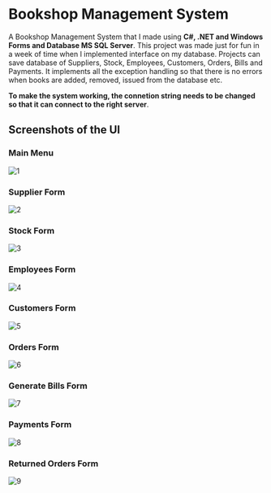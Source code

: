 # Bookshop Management System
A Bookshop Management System that I made using **C#, .NET and Windows Forms and Database MS SQL Server**. This project was made just for fun in a week of time when I implemented interface on my database. Projects can save database of Suppliers, Stock, Employees, Customers, Orders, Bills and Payments. It implements all the exception handling so that there is no errors when books are added, removed, issued from the database etc.

**To make the system working, the connetion string needs to be changed so that it can connect to the right server**.

## Screenshots of the UI

### Main Menu
![1](https://user-images.githubusercontent.com/19569802/193592688-5b93abc7-c324-4380-8492-d856edbafcd8.jpg)

### Supplier Form
![2](https://user-images.githubusercontent.com/19569802/193595265-fbf664fd-ad2c-4f7b-82e5-f483bed3249d.jpg)

### Stock Form
![3](https://user-images.githubusercontent.com/19569802/193595305-d584e697-552d-4080-a0e0-0b4349a001bf.jpg)

### Employees Form
![4](https://user-images.githubusercontent.com/19569802/193595323-e618c8aa-6244-4aff-a8d6-ba1c1e8247c0.jpg)

### Customers Form 
![5](https://user-images.githubusercontent.com/19569802/193595338-f6247438-bd93-43d9-9aaa-6c71b6573740.jpg)

### Orders Form
![6](https://user-images.githubusercontent.com/19569802/193595357-bd763801-c963-4b49-8fd6-6292921bee17.jpg)

### Generate Bills Form
![7](https://user-images.githubusercontent.com/19569802/193595416-7c155c67-086e-4f97-a63c-e8fbca759b1e.jpg)

### Payments Form
![8](https://user-images.githubusercontent.com/19569802/193595442-23b17421-fa75-4323-bb40-3bed2607b9aa.jpg)

### Returned Orders Form
![9](https://user-images.githubusercontent.com/19569802/193595478-bd23420b-bc6f-4790-bc75-70f5a0fb08d6.jpg)

